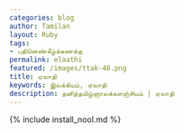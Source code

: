 ```yaml
---    
categories: blog    
author: Tamilan  
layout: Ruby  
tags:  
- பதினெண்கீழ்க்கணக்கு   
permalink: elaathi
featured: /images/ttak-48.png  
title: ஏலாதி
keywords: இலக்கியம், ஏலாதி
description: தனித்தமிழ்ஞாலக்களஞ்சியம் | ஏலாதி
--- 
```


{% include install_nool.md %}

